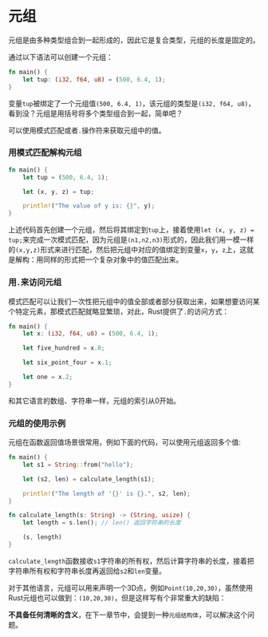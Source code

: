 # 元组

元组是由多种类型组合到一起形成的，因此它是复合类型，元组的长度是固定的。

通过以下语法可以创建一个元组：
```rust
fn main() {
    let tup: (i32, f64, u8) = (500, 6.4, 1);
}
```

变量`tup`被绑定了一个元组值`(500, 6.4, 1)`，该元组的类型是`(i32, f64, u8)`，看到没？元组是用括号将多个类型组合到一起，简单吧？

可以使用模式匹配或者`.`操作符来获取元组中的值。

### 用模式匹配解构元组

```rust
fn main() {
    let tup = (500, 6.4, 1);

    let (x, y, z) = tup;

    println!("The value of y is: {}", y);
}
```

上述代码首先创建一个元组，然后将其绑定到`tup`上，接着使用`let (x, y, z) = tup;`来完成一次模式匹配，因为元组是`(n1,n2,n3)`形式的，因此我们用一模一样的`(x,y,z)`形式来进行匹配，然后把元组中对应的值绑定到变量`x`，`y`，`z`上，这就是解构：用同样的形式把一个复杂对象中的值匹配出来。

### 用`.`来访问元组

模式匹配可以让我们一次性把元组中的值全部或者部分获取出来，如果想要访问某个特定元素，那模式匹配就略显繁琐，对此，Rust提供了`.`的访问方式：
```rust
fn main() {
    let x: (i32, f64, u8) = (500, 6.4, 1);

    let five_hundred = x.0;

    let six_point_four = x.1;

    let one = x.2;
}
```
和其它语言的数组、字符串一样，元组的索引从0开始。

### 元组的使用示例
元组在函数返回值场景很常用，例如下面的代码，可以使用元组返回多个值:

```rust
fn main() {
    let s1 = String::from("hello");

    let (s2, len) = calculate_length(s1);

    println!("The length of '{}' is {}.", s2, len);
}

fn calculate_length(s: String) -> (String, usize) {
    let length = s.len(); // len() 返回字符串的长度

    (s, length)
}
```

`calculate_length`函数接收`s1`字符串的所有权，然后计算字符串的长度，接着把字符串所有权和字符串长度再返回给`s2`和`len`变量。

对于其他语言，元组可以用来声明一个3D点，例如`Point(10,20,30)`，虽然使用Rust元组也可以做到：`(10,20,30)`，但是这样写有个非常重大的缺陷：

**不具备任何清晰的含义**，在下一章节中，会提到一种`元组结构体`，可以解决这个问题。
